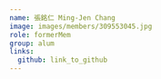 ```yaml
---
name: 張銘仁 Ming-Jen Chang 
image: images/members/309553045.jpg 
role: formerMem
group: alum
links:
  github: link_to_github 
---
```

